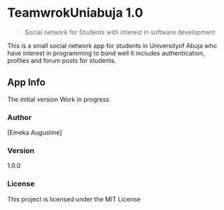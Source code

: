# TeamwrokUniabuja 1.0

> Social network for Students with interest in software development

 This is a small social network app for students in Universityof Abuja who have interest in programming to bond well it includes authentication, profiles and forum posts for students.


## App Info
The initial version
Work in progress

### Author

[Emeka Augustine]

### Version

1.0.0

### License

This project is licensed under the MIT License
